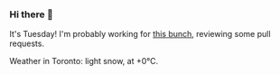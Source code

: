 ### Hi there :wave:

It's Tuesday! I'm probably working for [this bunch](https://github.com/kohofinancial), reviewing some pull requests.

Weather in Toronto: light snow, at +0°C.
